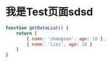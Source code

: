 # 我是Test页面sdsd

```js
function getDataLiat() {
    return [
        { name: 'zhangsan', age: 10 },
        { name: 'lisi', age: 20 }
    ]
}
```